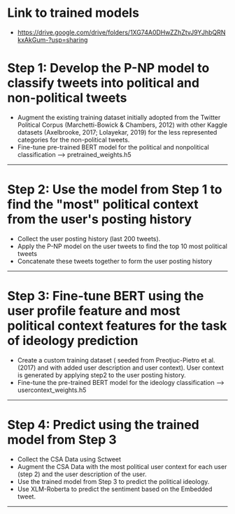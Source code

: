 # Link to trained models 
- https://drive.google.com/drive/folders/1XG74A0DHwZZhZtvJ9YJhbQRNkxAkGum-?usp=sharing
# Step 1:  Develop the P-NP model to classify tweets into political and non-political tweets ###
- Augment the existing training dataset initially adopted from the Twitter Political Corpus (Marchetti-Bowick & Chambers, 2012) with other Kaggle datasets (Axelbrooke, 2017; Lolayekar, 2019) for the less represented categories for the non-political tweets.
- Fine-tune pre-trained BERT model for the political and nonpolitical classification --> pretrained_weights.h5
----------
# Step 2:  Use the model from Step 1 to find the "most" political context from the user's posting history ###
- Collect the user posting history (last 200 tweets).
- Apply the P-NP model on the user tweets to find the top 10 most political tweets
- Concatenate these tweets together to form the user posting history
----------
# Step 3:  Fine-tune BERT using the user profile feature and most political context features for the task of ideology prediction ###
- Create a custom training dataset ( seeded from Preoţiuc-Pietro et al. (2017) and with added user description and user context). User context is generated by applying step2 to the user posting history.
- Fine-tune the pre-trained BERT model for the ideology classification --> usercontext_weights.h5
----------
# Step 4:  Predict using the trained model from Step 3 ###
- Collect the CSA Data using Sctweet
- Augment the CSA Data with the most political user context for each user (step 2) and the user description of the user. 
- Use the trained model from Step 3 to predict the political ideology. 
- Use XLM-Roberta to predict the sentiment based on the Embedded tweet. 
----------
